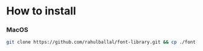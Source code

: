 # How to install

### MacOS

```bash
git clone https://github.com/rahulballal/font-library.git && cp ./font-library/**/*.{ttf,otf} ~/Library/Fonts && rm -rf font-library
```

